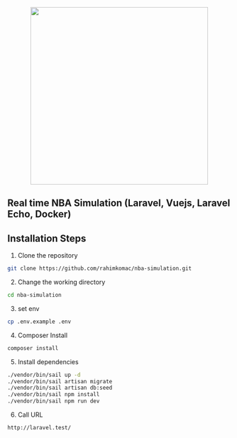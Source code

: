<p align="center"><a href="https://laravel.com" target="_blank"><img src="https://ajssarimg2.mediatriple.net/936788.jpg.webp?w=1200&h=675" width="400"></a></p>

## Real time NBA Simulation (Laravel, Vuejs, Laravel Echo, Docker)

## Installation Steps

1. Clone the repository

```bash
git clone https://github.com/rahimkomac/nba-simulation.git
```

2. Change the working directory

```bash
cd nba-simulation
```

3. set env

```bash
cp .env.example .env
```

4. Composer Install

```bash
composer install
```

5. Install dependencies

```bash
./vendor/bin/sail up -d
./vendor/bin/sail artisan migrate
./vendor/bin/sail artisan db:seed
./vendor/bin/sail npm install
./vendor/bin/sail npm run dev
```

6. Call URL
```bash
http://laravel.test/
```
